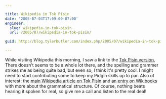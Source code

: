 ```yaml
---

title: Wikipedia in Tok Pisin
date: '2005-07-04T17:09:00-07:00'
engineer:
  slug: wikipedia-in-tok-pisin
  url: /2005/07/wikipedia-in-tok-pisin/

guid: http://blog.tylerbutler.com/index.php/2005/07/wikipedia-in-tok-pisin/

---
```


While visiting Wikipedia this morning, I saw a link to the [Tok Pisin
version.][1] There doesn't seems to be a whole lot there, and the spelling and
grammer strikes me as being quite bad, but even so, I think it's pretty cool.
I might need to start contributing some to keep my Pidgin skills up to par.
Also of interest: the [main Wikipedia article on Tok Pisin][2] and [an entry
on Wikibooks][3] with more about the grammatical structure. Of course, nothing
beats hearing it spoken for real, so give me a call and listen to the real
deal!

   [1]: http://tpi.wikipedia.org/wiki/Main_Page
   [2]: http://en.wikipedia.org/wiki/Tok_Pisin
   [3]: http://en.wikibooks.org/wiki/Tok_Pisin
